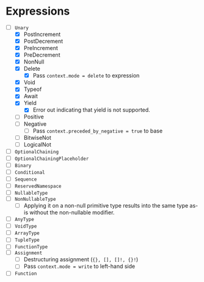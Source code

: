# Expressions

* [ ] `Unary`
  * [x] PostIncrement
  * [x] PostDecrement
  * [x] PreIncrement
  * [x] PreDecrement
  * [x] NonNull
  * [x] Delete
    * [x] Pass `context.mode = delete` to expression
  * [x] Void
  * [x] Typeof
  * [x] Await
  * [x] Yield
    * [x] Error out indicating that yield is not supported.
  * [ ] Positive
  * [ ] Negative
    * [ ] Pass `context.preceded_by_negative = true` to base
  * [ ] BitwiseNot
  * [ ] LogicalNot
* [ ] `OptionalChaining`
* [ ] `OptionalChainingPlaceholder`
* [ ] `Binary`
* [ ] `Conditional`
* [ ] `Sequence`
* [ ] `ReservedNamespace`
* [ ] `NullableType`
* [ ] `NonNullableType`
  * [ ] Applying it on a non-null primitive type results into the same type as-is without the non-nullable modifier.
* [ ] `AnyType`
* [ ] `VoidType`
* [ ] `ArrayType`
* [ ] `TupleType`
* [ ] `FunctionType`
* [ ] `Assignment`
  * [ ] Destructuring assignment (`{}, [], []!, {}!`)
  * [ ] Pass `context.mode = write` to left-hand side
* [ ] `Function`